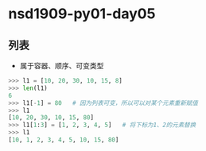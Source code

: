# nsd1909-py01-day05

## 列表

- 属于容器、顺序、可变类型

```python
>>> l1 = [10, 20, 30, 10, 15, 8]
>>> len(l1)
6
>>> l1[-1] = 80   # 因为列表可变，所以可以对某个元素重新赋值
>>> l1
[10, 20, 30, 10, 15, 80]
>>> l1[1:3] = [1, 2, 3, 4, 5]   # 将下标为1、2的元素替换
>>> l1
[10, 1, 2, 3, 4, 5, 10, 15, 80]

```





